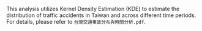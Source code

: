This analysis utilizes Kernel Density Estimation (KDE) to estimate the distribution of traffic accidents in Taiwan and across different time periods. For details, please refer to `台灣交通事故分布與時間分析.pdf`.

